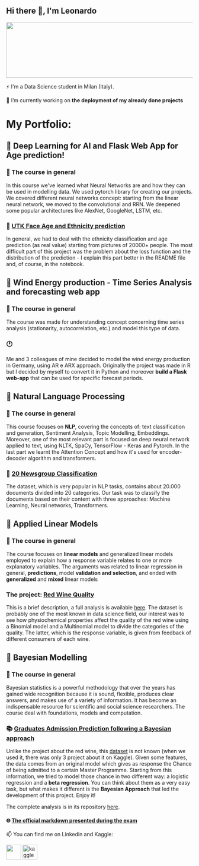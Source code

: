 ## Hi there 👋, I'm Leonardo
<div align="center">
  <img src="https://media.giphy.com/media/QKWb49EBsGpDXdwt41/giphy.gif" width="600" height="150"/>
</div>


⚡ I'm a Data Science student in Milan (Italy).

🔭 I’m currently working on **the deployment of my already done projects**

   # My Portfolio:

## :large_blue_diamond: Deep Learning for AI and Flask Web App for Age prediction!
### :small_blue_diamond: The course in general
In this course we've learned what Neural Networks are and how they can be used in modelling data. We used pytorch library for creating our projects. We covered different neural networks concept: starting from the linear neural network, we moved to the convolutional and RRN. We deepened some popular architectures like AlexNet, GoogleNet, LSTM, etc.

### :birthday: [UTK Face Age and Ethnicity prediction](https://github.com/leoiania/utk-age-and-ethnicity)
In general, we had to deal with the ethnicity classification and age prediction (as real value) starting from pictures of 20000+ people. The most difficult part of this project was the problem about the loss function and the distribution of the prediction - I explain this part better in the README file and, of course, in the notebook.

## :large_blue_diamond: Wind Energy production - Time Series Analysis and forecasting web app 
### :small_blue_diamond: The course in general
The course was made for understanding concept concerning time series analysis (stationarity, autocorrelation, etc.) and model this type of data.

### :clock1: 
Me and 3 colleagues of mine decided to model the wind energy production in Germany, using AR e ARX approach. Originally the project was made in R but I decided by myself to convert it in Python and moreover **build a Flask web-app** that can be used for specific forecast periods.
  
## :large_blue_diamond: Natural Language Processing
### :small_blue_diamond: The course in general
This course focuses on **NLP**, covering the concepts of: text classification and generation, Sentiment Analysis, Topic Modelling, Embeddings. Moreover, one of the most relevant part is focused on deep neural network applied to text, using NLTK, SpaCy, TensorFlow - Keras and Pytorch. In the last part we learnt the Attention Concept and how it's used for encoder-decoder algorithm and transformers.

### :newspaper: [20 Newsgroup Classification](https://github.com/leoiania/20-NewsGroup-Classification)
The dataset, which is very popular in NLP tasks, contains about 20.000 documents divided into 20 categories. Our task was to classify the documents based on their content with three approaches: Machine Learning, Neural networks, Transformers.
   

## :large_blue_diamond: Applied Linear Models
### :small_blue_diamond: The course in general
The course focuses on **linear models** and generalized linear models employed to explain how a response variable relates to one or more explanatory variables.
The arguments was related to linear regression in general, **predictions**, model **validation and selection**, and ended with **generalized** and **mixed** linear models 

### The project: [Red Wine Quality](https://github.com/leoiania/Red-Wine-Quality)
This is a brief description, a full analysis is available [here](https://github.com/leoiania/Red-Wine-Quality).
The dataset is probably one of the most known in data science field, our interest was to see how physiochemical properties affect the quality of the red wine using a Binomial model and a Multinomial model to divide the categories of the quality. The latter, which is the response variable, is given from feedback of different consumers of each wine.
##
## :large_blue_diamond: Bayesian Modelling
### :small_blue_diamond: The course in general
Bayesian statistics is a powerful methodology that over the years has gained wide recognition because it is sound, flexible, produces clear answers, and makes use of a variety of information. It has become an indispensable resource for scientific and social science researchers. The course deal with foundations, models and computation.

### :books: [Graduates Admission Prediction following a Bayesian approach](https://github.com/leoiania/Graduates-Admission-Bayesian-Prediction)
Unlike the project about the red wine, this [dataset](https://www.kaggle.com/datasets/mukeshmanral/graduates-admission-prediction) is not known (when we used it, there was only 3 project about it on Kaggle). Given some features, the data comes from an original model which gives as response the Chance of being admitted to a certain Master Programme. Starting from this information, we tried to model those chance in two different way: a logistic regression and a **beta regression**. You can think about them as a very easy task, but what makes it different is the **Bayesian Approach** that led the development of this project. Enjoy it!

The complete analysis is in its repository [here](https://github.com/leoiania/Graduates-Admission-Bayesian-Prediction).

#### :globe_with_meridians: [The official markdown presented during the exam](https://graduatesadmissionprediction.000webhostapp.com/)








📫 You can find me on Linkedin and Kaggle:

  [<img src="https://raw.githubusercontent.com/gauravghongde/social-icons/9d939e1c5b7ea4a24ac39c3e4631970c0aa1b920/SVG/Color/LinkedIN.svg" height='40'>](https://www.linkedin.com/in/leonardo-iania-3282011a5/) 
  [<img src="https://www.vectorlogo.zone/logos/kaggle/kaggle-icon.svg" alt='kaggle' height='40'>](https://www.kaggle.com/leonardoiania)  
  



